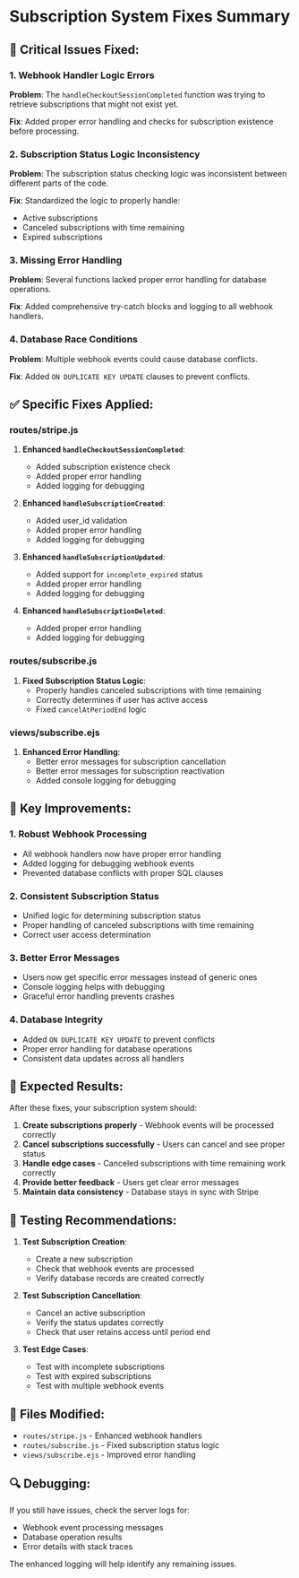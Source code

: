 # Subscription System Fixes Summary

## 🚨 **Critical Issues Fixed:**

### **1. Webhook Handler Logic Errors**
**Problem**: The `handleCheckoutSessionCompleted` function was trying to retrieve subscriptions that might not exist yet.

**Fix**: Added proper error handling and checks for subscription existence before processing.

### **2. Subscription Status Logic Inconsistency**
**Problem**: The subscription status checking logic was inconsistent between different parts of the code.

**Fix**: Standardized the logic to properly handle:
- Active subscriptions
- Canceled subscriptions with time remaining
- Expired subscriptions

### **3. Missing Error Handling**
**Problem**: Several functions lacked proper error handling for database operations.

**Fix**: Added comprehensive try-catch blocks and logging to all webhook handlers.

### **4. Database Race Conditions**
**Problem**: Multiple webhook events could cause database conflicts.

**Fix**: Added `ON DUPLICATE KEY UPDATE` clauses to prevent conflicts.

## ✅ **Specific Fixes Applied:**

### **routes/stripe.js**
1. **Enhanced `handleCheckoutSessionCompleted`**:
   - Added subscription existence check
   - Added proper error handling
   - Added logging for debugging

2. **Enhanced `handleSubscriptionCreated`**:
   - Added user_id validation
   - Added proper error handling
   - Added logging for debugging

3. **Enhanced `handleSubscriptionUpdated`**:
   - Added support for `incomplete_expired` status
   - Added proper error handling
   - Added logging for debugging

4. **Enhanced `handleSubscriptionDeleted`**:
   - Added proper error handling
   - Added logging for debugging

### **routes/subscribe.js**
1. **Fixed Subscription Status Logic**:
   - Properly handles canceled subscriptions with time remaining
   - Correctly determines if user has active access
   - Fixed `cancelAtPeriodEnd` logic

### **views/subscribe.ejs**
1. **Enhanced Error Handling**:
   - Better error messages for subscription cancellation
   - Better error messages for subscription reactivation
   - Added console logging for debugging

## 🔧 **Key Improvements:**

### **1. Robust Webhook Processing**
- All webhook handlers now have proper error handling
- Added logging for debugging webhook events
- Prevented database conflicts with proper SQL clauses

### **2. Consistent Subscription Status**
- Unified logic for determining subscription status
- Proper handling of canceled subscriptions with time remaining
- Correct user access determination

### **3. Better Error Messages**
- Users now get specific error messages instead of generic ones
- Console logging helps with debugging
- Graceful error handling prevents crashes

### **4. Database Integrity**
- Added `ON DUPLICATE KEY UPDATE` to prevent conflicts
- Proper error handling for database operations
- Consistent data updates across all handlers

## 🎯 **Expected Results:**

After these fixes, your subscription system should:

1. **Create subscriptions properly** - Webhook events will be processed correctly
2. **Cancel subscriptions successfully** - Users can cancel and see proper status
3. **Handle edge cases** - Canceled subscriptions with time remaining work correctly
4. **Provide better feedback** - Users get clear error messages
5. **Maintain data consistency** - Database stays in sync with Stripe

## 🚀 **Testing Recommendations:**

1. **Test Subscription Creation**:
   - Create a new subscription
   - Check that webhook events are processed
   - Verify database records are created correctly

2. **Test Subscription Cancellation**:
   - Cancel an active subscription
   - Verify the status updates correctly
   - Check that user retains access until period end

3. **Test Edge Cases**:
   - Test with incomplete subscriptions
   - Test with expired subscriptions
   - Test with multiple webhook events

## 📝 **Files Modified:**

- `routes/stripe.js` - Enhanced webhook handlers
- `routes/subscribe.js` - Fixed subscription status logic
- `views/subscribe.ejs` - Improved error handling

## 🔍 **Debugging:**

If you still have issues, check the server logs for:
- Webhook event processing messages
- Database operation results
- Error details with stack traces

The enhanced logging will help identify any remaining issues.
